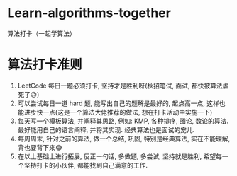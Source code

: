 # Learn-algorithms-together
算法打卡（一起学算法）
# 算法打卡准则
1. LeetCode 每日一题必须打卡, 坚持才是胜利呀(秋招笔试, 面试, 都快被算法虐死了😥)
2. 可以尝试每日一道 hard 题, 能写出自己的题解是最好的, 起点高一点, 这样也能进步快一点(这是一个算法大佬推荐的做法, 想在打卡活动中实施一下)
3. 每天写一个模板算法, 并阐释其思路, 例如: KMP, 各种排序, 图论, 数论的算法. 最好能用自己的语言阐释, 并将其实现. 经典算法也是面试的宠儿.
4. 每周周末, 针对之前的算法, 做一个总结, 巩固, 特别是经典算法, 实在不能理解, 背也要背下来😂
5. 在以上基础上进行拓展, 反正一句话, 多做题, 多尝试, 坚持就是胜利, 希望每一个坚持打卡的小伙伴, 都能找到自己满意的工作.
